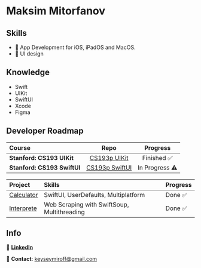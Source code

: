# Maksim Mitorfanov

## Skills
- 🍏 App Development for iOS, iPadOS and MacOS.
- 🌷 UI design

## Knowledge
- Swift
- UIKit
- SwiftUI
- Xcode
- Figma

## Developer Roadmap
| Course                                      | Repo                                                                          | Progress                    |   
| :---                                        | :---:                                                                         | :---:                        | 
| **Stanford: CS193 UIKit**                   | [CS193p UIKit](https://github.com/maksim-mitrofanov/CS193p-UIKit)                   |  Finished  ✅    | 
| **Stanford: CS193 SwiftUI**                 | [CS193p SwiftUI](https://github.com/maksim-mitrofanov/CS193p-SwiftUI)                 |  In Progress ⚠️   | 

| Project                                                                     | Skills                                                             | Progress           | 
| :---                                                                     |  :---                                                              | :---               |
| [Calculator](https://github.com/maksim-mitrofanov/Calculator)            |  SwiftUI, UserDefaults, Multiplatform                              | Done ✅            |
| [Interprete](https://github.com/maksim-mitrofanov/Interprete)            |  Web Scraping with SwiftSoup, Multithreading                       | Done ✅            |

## Info
📰 [**LinkedIn**](https://www.linkedin.com/in/maksim-mitrofanov-932887256/)

📨 **Contact**: keyseymiroff@gmail.com
